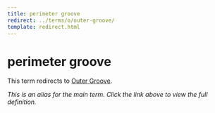 ```yaml
---
title: perimeter groove
redirect: ../terms/o/outer-groove/
template: redirect.html
---
```


# perimeter groove

This term redirects to [Outer Groove](../terms/o/outer-groove/).

*This is an alias for the main term. Click the link above to view the full definition.*

